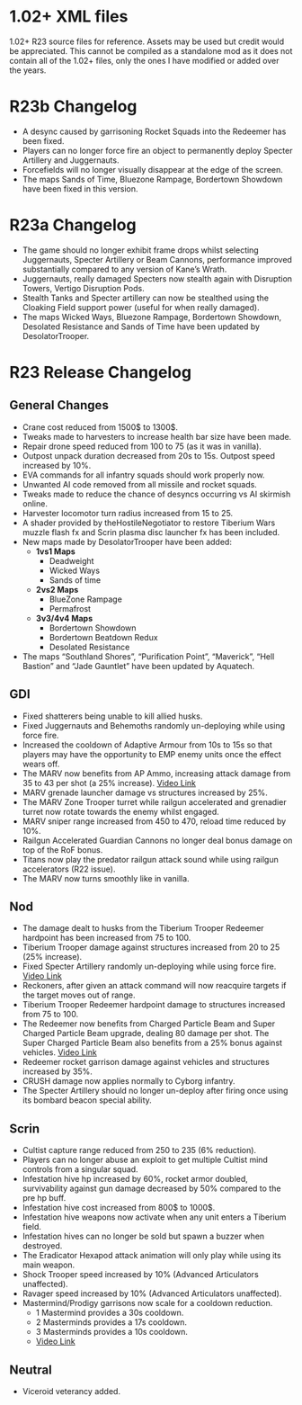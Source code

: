 # 1.02+ XML files
1.02+ R23 source files for reference. Assets may be used but credit would be appreciated.
This cannot be compiled as a standalone mod as it does not contain all of the 1.02+ files, only the ones I have modified or added over the years.

# R23b Changelog
* A desync caused by garrisoning Rocket Squads into the Redeemer has been fixed.
* Players can no longer force fire an object to permanently deploy Specter Artillery and Juggernauts.
* Forcefields will no longer visually disappear at the edge of the screen.
* The maps Sands of Time, Bluezone Rampage, Bordertown Showdown have been fixed in this version.

# R23a Changelog
* The game should no longer exhibit frame drops whilst selecting Juggernauts, Specter Artillery or Beam Cannons, performance improved substantially compared to any version of Kane’s Wrath.
* Juggernauts, really damaged Specters now stealth again with Disruption Towers, Vertigo Disruption Pods.
* Stealth Tanks and Specter artillery can now be stealthed using the Cloaking Field support power (useful for when really damaged).
* The maps Wicked Ways, Bluezone Rampage, Bordertown Showdown, Desolated Resistance and Sands of Time have been updated by DesolatorTrooper.

# R23 Release Changelog

## General Changes

* Crane cost reduced from 1500$ to 1300$.
* Tweaks made to harvesters to increase health bar size have been made.
* Repair drone speed reduced from 100 to 75 (as it was in vanilla).
* Outpost unpack duration decreased from 20s to 15s. Outpost speed increased by 10%.
* EVA commands for all infantry squads should work properly now.
* Unwanted AI code removed from all missile and rocket squads.
* Tweaks made to reduce the chance of desyncs occurring vs AI skirmish online.
* Harvester locomotor turn radius increased from 15 to 25.
* A shader provided by theHostileNegotiator to restore Tiberium Wars muzzle flash fx and Scrin plasma disc launcher fx has been included.
* New maps made by DesolatorTrooper have been added:
    * **1vs1 Maps**
        * Deadweight
        * Wicked Ways
        * Sands of time
    * **2vs2 Maps**
        * BlueZone Rampage
        * Permafrost
    * **3v3/4v4 Maps**
        * Bordertown Showdown
        * Bordertown Beatdown Redux
        * Desolated Resistance
* The maps “Southland Shores”, “Purification Point”, “Maverick”, “Hell Bastion” and “Jade Gauntlet” have been updated by Aquatech.

## GDI

* Fixed shatterers being unable to kill allied husks.
* Fixed Juggernauts and Behemoths randomly un-deploying while using force fire.
* Increased the cooldown of Adaptive Armour from 10s to 15s so that players may have the opportunity to EMP enemy units once the effect wears off.
* The MARV now benefits from AP Ammo, increasing attack damage from 35 to 43 per shot (a 25% increase). [Video Link](https://youtu.be/FIiviegDRvI)
* MARV grenade launcher damage vs structures increased by 25%.
* The MARV Zone Trooper turret while railgun accelerated and grenadier turret now rotate towards the enemy whilst engaged.
* MARV sniper range increased from 450 to 470, reload time reduced by 10%.
* Railgun Accelerated Guardian Cannons no longer deal bonus damage on top of the RoF bonus.
* Titans now play the predator railgun attack sound while using railgun accelerators (R22 issue).
* The MARV now turns smoothly like in vanilla.

## Nod

* The damage dealt to husks from the Tiberium Trooper Redeemer hardpoint has been increased from 75 to 100.
* Tiberium Trooper damage against structures increased from 20 to 25 (25% increase).
* Fixed Specter Artillery randomly un-deploying while using force fire. [Video Link](https://youtu.be/_1s-9OmdYQE)
* Reckoners, after given an attack command will now reacquire targets if the target moves out of range.
* Tiberium Trooper Redeemer hardpoint damage to structures increased from 75 to 100.
* The Redeemer now benefits from Charged Particle Beam and Super Charged Particle Beam upgrade, dealing 80 damage per shot. The Super Charged Particle Beam also benefits from a 25% bonus against vehicles. [Video Link](https://youtu.be/h2K14Hf8g44)
* Redeemer rocket garrison damage against vehicles and structures increased by 35%.
* CRUSH damage now applies normally to Cyborg infantry.
* The Specter Artillery should no longer un-deploy after firing once using its bombard beacon special ability.

## Scrin

* Cultist capture range reduced from 250 to 235 (6% reduction).
* Players can no longer abuse an exploit to get multiple Cultist mind controls from a singular squad.
* Infestation hive hp increased by 60%, rocket armor doubled, survivability against gun damage decreased by 50% compared to the pre hp buff.
* Infestation hive cost increased from 800$ to 1000$.
* Infestation hive weapons now activate when any unit enters a Tiberium field.
* Infestation hives can no longer be sold but spawn a buzzer when destroyed.
* The Eradicator Hexapod attack animation will only play while using its main weapon.
* Shock Trooper speed increased by 10% (Advanced Articulators unaffected).
* Ravager speed increased by 10% (Advanced Articulators unaffected).
* Mastermind/Prodigy garrisons now scale for a cooldown reduction.
    * 1 Mastermind provides a 30s cooldown.
    * 2 Masterminds provides a 17s cooldown.
    * 3 Masterminds provides a 10s cooldown.
    * [Video Link](https://youtu.be/1RI0LLSKfx8)

## Neutral

* Viceroid veterancy added.
